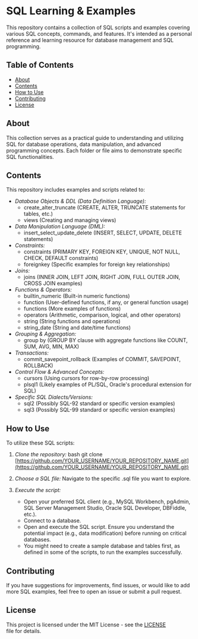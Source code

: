 # SQL Learning & Examples

This repository contains a collection of SQL scripts and examples covering various SQL concepts, commands, and features. It's intended as a personal reference and learning resource for database management and SQL programming.

## Table of Contents

- [About](#about)
- [Contents](#contents)
- [How to Use](#how-to-use)
- [Contributing](#contributing)
- [License](#license)

## About

This collection serves as a practical guide to understanding and utilizing SQL for database operations, data manipulation, and advanced programming concepts. Each folder or file aims to demonstrate specific SQL functionalities.

## Contents

This repository includes examples and scripts related to:

* *Database Objects & DDL (Data Definition Language):*
    * create_alter_truncate (CREATE, ALTER, TRUNCATE statements for tables, etc.)
    * views (Creating and managing views)
* *Data Manipulation Language (DML):*
    * insert_select_update_delete (INSERT, SELECT, UPDATE, DELETE statements)
* *Constraints:*
    * constraints (PRIMARY KEY, FOREIGN KEY, UNIQUE, NOT NULL, CHECK, DEFAULT constraints)
    * foreignkey (Specific examples for foreign key relationships)
* *Joins:*
    * joins (INNER JOIN, LEFT JOIN, RIGHT JOIN, FULL OUTER JOIN, CROSS JOIN examples)
* *Functions & Operators:*
    * builtin_numeric (Built-in numeric functions)
    * function (User-defined functions, if any, or general function usage)
    * functions (More examples of functions)
    * operators (Arithmetic, comparison, logical, and other operators)
    * string (String functions and operations)
    * string_date (String and date/time functions)
* *Grouping & Aggregation:*
    * group by (GROUP BY clause with aggregate functions like COUNT, SUM, AVG, MIN, MAX)
* *Transactions:*
    * commit_savepoint_rollback (Examples of COMMIT, SAVEPOINT, ROLLBACK)
* *Control Flow & Advanced Concepts:*
    * cursors (Using cursors for row-by-row processing)
    * plsql1 (Likely examples of PL/SQL, Oracle's procedural extension for SQL)
* *Specific SQL Dialects/Versions:*
    * sql2 (Possibly SQL-92 standard or specific version examples)
    * sql3 (Possibly SQL-99 standard or specific version examples)

## How to Use

To utilize these SQL scripts:

1.  *Clone the repository:*
    bash
    git clone [https://github.com/YOUR_USERNAME/YOUR_REPOSITORY_NAME.git](https://github.com/YOUR_USERNAME/YOUR_REPOSITORY_NAME.git)
    
2.  *Choose a SQL file:* Navigate to the specific .sql file you want to explore.
3.  *Execute the script:*
    * Open your preferred SQL client (e.g., MySQL Workbench, pgAdmin, SQL Server Management Studio, Oracle SQL Developer, DBFiddle, etc.).
    * Connect to a database.
    * Open and execute the SQL script. Ensure you understand the potential impact (e.g., data modification) before running on critical databases.
    * You might need to create a sample database and tables first, as defined in some of the scripts, to run the examples successfully.

## Contributing

If you have suggestions for improvements, find issues, or would like to add more SQL examples, feel free to open an issue or submit a pull request.

## License

This project is licensed under the MIT License - see the [LICENSE](LICENSE) file for details.
